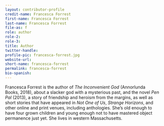 ```yaml
---
layout: contributor-profile
credit-name: Francesca Forrest
first-name: Francesca Forrest
last-name: Francesca Forrest
file-as: f
role: author
role-2:
role-3:
title: Author
twitter-handle:
profile-pic: francesca-forrest.jpg
website-url:
short-name: francesca-forrest
permalink: francesca-forrest
bio-spanish:
---
```

Francesca Forrest is the author of _The Inconvenient God_ (Annorlunda Books, 2018), about a slacker god with a mysterious past, and the novel _Pen Pal_ (2013), a story of friendship and heroism from the margins, as well as short stories that have appeared in _Not One of Us_, _Strange Horizons_, and other online and print venues, including anthologies. She’s old enough to have four grown children and young enough not to have mastered object permanence just yet. She lives in western Massachusetts.
